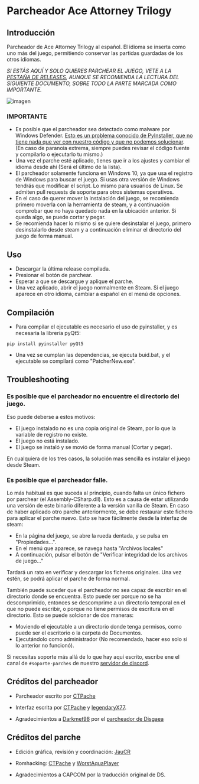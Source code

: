 # Parcheador Ace Attorney Trilogy
## Introducción
Parcheador de Ace Attorney Trilogy al español. El idioma se inserta como uno más del juego, permitiendo conservar las partidas guardadas de los otros idiomas.

*SI  ESTÁS AQUÍ Y SOLO QUIERES PARCHEAR EL JUEGO, VETE A LA [PESTAÑA DE RELEASES](https://github.com/CTPache/ParcheadorAAT/releases), AUNQUE SE RECOMIENDA LA LECTURA DEL SIGUIENTE DOCUMENTO, SOBRE TODO LA PARTE MARCADA COMO IMPORTANTE.*

![imagen](https://user-images.githubusercontent.com/33907485/121191910-b4c89700-c86c-11eb-9dbd-e0e08f99710c.png)

### IMPORTANTE
- Es posible que el parcheador sea detectado como malware por Windows Defender. [Esto es un problema conocido de PyInstaller, que no tiene nada que ver con nuestro código y que no podemos solucionar](https://github.com/pyinstaller/pyinstaller/issues/5854). 
(En caso de paranoia extrema, siempre puedes revisar el código fuente y compilarlo o ejecutarlo tu mismo.)
- Una vez el parche esté aplicado, tienes que ir a los ajustes y cambiar el idioma desde ahí (Será el último de la lista).
- El parcheador solamente funciona en Windows 10, ya que usa el registro de Windows para buscar el juego. Si usas otra versión de Windows tendrás que modificar el script. Lo mismo para usuarios de Linux. Se admiten pull requests de soporte para otros sistemas operativos.
- En el caso de querer mover la instalación del juego, se recomienda primero moverla con la herramienta de steam, y a continuación comprobar que no haya quedado nada en la ubicación anterior. Si queda algo, se puede cortar y pegar.
- Se recomienda hacer lo mismo si se quiere desinstalar el juego, primero desinstalarlo desde steam y a continuación eliminar el directorio del juego de forma manual.

## Uso
- Descargar la última release compilada.
- Presionar el botón de parchear.
- Esperar a que se descargue y aplique el parche.
- Una vez aplicado, abrir el juego normalmente en Steam. Si el juego aparece en otro idioma, cambiar a español en el menú de opciones.

## Compilación
- Para compilar el ejecutable es necesario el uso de pyinstaller, y es necesaria la librería pyQt5:
  
``pip install pyinstaller pyQt5``
  
- Una vez se cumplan las dependencias, se ejecuta buid.bat, y el ejecutable se compilará como "PatcherNew.exe".

## Troubleshooting

### Es posible que el parcheador no encuentre el directorio del juego.
Eso puede deberse a estos motivos:
  - El juego instalado no es una copia original de Steam, por lo que la variable de registro no existe.
  - El juego no está instalado.
  - El juego se instaló y se movió de forma manual (Cortar y pegar).

En cualquiera de los tres casos, la solución mas sencilla es instalar el juego desde Steam.

### Es posible que el parcheador falle.
Lo más habitual es que suceda al principio, cuando falta un único fichero por parchear (el Assembly-CSharp.dll). Esto es a causa de estar utilizando una versión de este binario diferente a la versión vanilla de Steam. En caso de haber aplicado otro parche anteriormente, se debe restaurar este fichero para aplicar el parche nuevo. Esto se hace fácilmente desde la interfaz de steam:
- En la página del juego, se abre la rueda dentada, y se pulsa en "Propiedades...".
- En el menú que aparece, se navega hasta "Archivos locales"
- A continuación, pulsar el botón de "Verificar integridad de los archivos de juego..."
 
Tardará un rato en verificar y descargar los ficheros originales. Una vez estén, se podrá aplicar el parche de forma normal.

También puede suceder que el parcheador no sea capaz de escribir en el directorio donde se encuentra. Esto puede ser porque no se ha descomprimido, entonces se descomprime a un directorio temporal en el que no puede escribir, o porque no tiene permisos de escritura en el directorio. Esto se puede solcionar de dos maneras:

- Moviendo el ejecutable a un directorio donde tenga permisos, como puede ser el escritorio o la carpeta de Documentos.
- Ejecutándolo como administrador (No recomendado, hacer eso solo si lo anterior no funcionó).




Si necesitas soporte más allá de lo que hay aquí escrito, escribe ene el canal de ``#soporte-parches`` de nuestro [servidor de discord](https://discord.gg/8UgvVG92Hd).

## Créditos del parcheador
- Parcheador escrito por [CTPache](https://github.com/CTPache)

- Interfaz escrita por [CTPache](https://github.com/CTPache) y [legendaryX77](https://github.com/legendaryX77).

- Agradecimientos a [Darkmet98](https://github.com/Darkmet98) por el [parcheador de Disgaea](https://github.com/Darkmet98/DisgaeaPatcher)

## Créditos del parche
- Edición gráfica, revisión y coordinación: [JauCR](https://github.com/JauCR/)

- Romhacking: [CTPache](https://github.com/CTPache) y [WorstAquaPlayer](https://github.com/WorstAquaPlayer)

- Agradecimientos a CAPCOM por la traducción original de DS.

